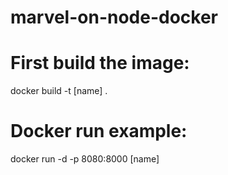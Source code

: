 # marvel-on-node-docker
# First build the image:
docker build -t [name] .
# Docker run example:
docker run -d -p 8080:8000 [name]


